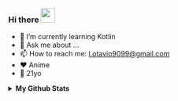 ### Hi there <img src="https://github.com/TheDudeThatCode/TheDudeThatCode/blob/master/Assets/Hi.gif" width="29px">

- 🌱 I’m currently learning Kotlin
- 💬 Ask me about ...
- 📫 How to reach me: l.otavio9099@gmail.com
- ❤️ Anime
- 👨 21yo

<details>
  <summary><b>My Github Stats</b></summary>
     <img align="center" src="https://github-readme-stats.vercel.app/api?username=lotaviods&show_icons=true&hide_border=true&hide=issues&theme=onedark" alt="🦉Yoga Sakti's github stats">
  <img align="center" src="https://github-readme-stats.vercel.app/api/top-langs/?username=lotaviods&layout=compact&theme=radical&exclude_repo=Yui-chan-BOT,Yui-chan-BOT-Mhank" alt="https://github.com/lotaviods/github-readme-stats">
</details>
